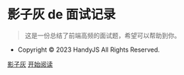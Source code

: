 <!-- _coverpage.md -->

# 影子灰 de 面试记录

> 这是一份总结了前端高频的面试题，希望可以帮助到你。

- Copyright © 2023 HandyJS All Rights Reserved.

[影子灰](https://blog.csdn.net/m0_64697285?spm=1000.2115.3001.5343)
[开始阅读](README.md)
